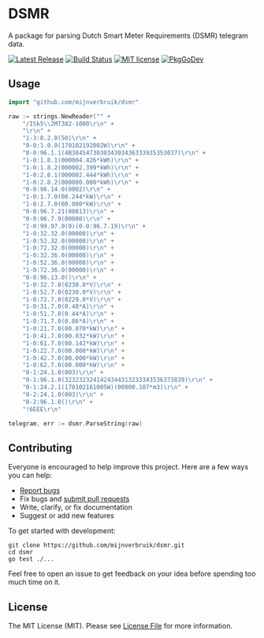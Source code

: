 # DSMR

A package for parsing Dutch Smart Meter Requirements (DSMR) telegram data.

[![Latest Release](https://img.shields.io/github/release/mijnverbruik/dsmr.svg?style=flat-square)](https://github.com/mijnverbruik/dsmr/releases)
[![Build Status](https://img.shields.io/github/actions/workflow/status/mijnverbruik/dsmr/test.yml?style=flat-square&branch=main)](https://github.com/mijnverbruik/dsmr/actions?query=workflow%3Atest)
[![MIT license](https://img.shields.io/github/license/mijnverbruik/dsmr.svg?style=flat-square)](https://github.com/mijnverbruik/dsmr/blob/main/LICENSE)
[![PkgGoDev](https://pkg.go.dev/badge/github.com/mijnverbruik/dsmr)](https://pkg.go.dev/github.com/mijnverbruik/dsmr)

## Usage

```go
import "github.com/mijnverbruik/dsmr"

raw := strings.NewReader("" +
    "/ISk5\\2MT382-1000\r\n" +
    "\r\n" +
    "1-3:0.2.8(50)\r\n" +
    "0-0:1.0.0(170102192002W)\r\n" +
    "0-0:96.1.1(4B384547303034303436333935353037)\r\n" +
    "1-0:1.8.1(000004.426*kWh)\r\n" +
    "1-0:1.8.2(000002.399*kWh)\r\n" +
    "1-0:2.8.1(000002.444*kWh)\r\n" +
    "1-0:2.8.2(000000.000*kWh)\r\n" +
    "0-0:96.14.0(0002)\r\n" +
    "1-0:1.7.0(00.244*kW)\r\n" +
    "1-0:2.7.0(00.000*kW)\r\n" +
    "0-0:96.7.21(00013)\r\n" +
    "0-0:96.7.9(00000)\r\n" +
    "1-0:99.97.0(0)(0-0:96.7.19)\r\n" +
    "1-0:32.32.0(00000)\r\n" +
    "1-0:52.32.0(00000)\r\n" +
    "1-0:72.32.0(00000)\r\n" +
    "1-0:32.36.0(00000)\r\n" +
    "1-0:52.36.0(00000)\r\n" +
    "1-0:72.36.0(00000)\r\n" +
    "0-0:96.13.0()\r\n" +
    "1-0:32.7.0(0230.0*V)\r\n" +
    "1-0:52.7.0(0230.0*V)\r\n" +
    "1-0:72.7.0(0229.0*V)\r\n" +
    "1-0:31.7.0(0.48*A)\r\n" +
    "1-0:51.7.0(0.44*A)\r\n" +
    "1-0:71.7.0(0.86*A)\r\n" +
    "1-0:21.7.0(00.070*kW)\r\n" +
    "1-0:41.7.0(00.032*kW)\r\n" +
    "1-0:61.7.0(00.142*kW)\r\n" +
    "1-0:22.7.0(00.000*kW)\r\n" +
    "1-0:42.7.0(00.000*kW)\r\n" +
    "1-0:62.7.0(00.000*kW)\r\n" +
    "0-1:24.1.0(003)\r\n" +
    "0-1:96.1.0(3232323241424344313233343536373839)\r\n" +
    "0-1:24.2.1(170102161005W)(00000.107*m3)\r\n" +
    "0-2:24.1.0(003)\r\n" +
    "0-2:96.1.0()\r\n" +
    "!6EEE\r\n"

telegram, err := dsmr.ParseString(raw)
```

## Contributing

Everyone is encouraged to help improve this project. Here are a few ways you can help:

- [Report bugs](https://github.com/mijnverbruik/dsmr/issues)
- Fix bugs and [submit pull requests](https://github.com/mijnverbruik/dsmr/pulls)
- Write, clarify, or fix documentation
- Suggest or add new features

To get started with development:

```
git clone https://github.com/mijnverbruik/dsmr.git
cd dsmr
go test ./...
```

Feel free to open an issue to get feedback on your idea before spending too much time on it.

## License

The MIT License (MIT). Please see [License File](LICENSE) for more information.
